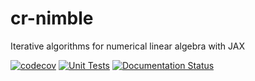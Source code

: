 # cr-nimble
Iterative algorithms for numerical linear algebra with JAX

[![codecov](https://codecov.io/gh/carnotresearch/cr-nimble/branch/main/graph/badge.svg?token=PX1MGTZ7VL)](https://codecov.io/gh/carnotresearch/cr-nimble) 
[![Unit Tests](https://github.com/carnotresearch/cr-nimble/actions/workflows/ci.yml/badge.svg)](https://github.com/carnotresearch/cr-nimble/actions/workflows/ci.yml)
[![Documentation Status](https://readthedocs.org/projects/cr-nimble/badge/?version=latest)](https://cr-nimble.readthedocs.io/en/latest/?badge=latest)
